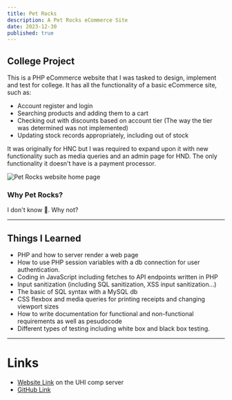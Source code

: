 ```yaml
---
title: Pet Rocks
description: A Pet Rocks eCommerce Site
date: 2023-12-30
published: true
---
```


## College Project

This is a PHP eCommerce website that I was tasked to design, implement and test for college. It has all the functionality of a basic eCommerce site, such as:

-   Account register and login
-   Searching products and adding them to a cart
-   Checking out with discounts based on account tier (The way the tier was determined was not implemented)
-   Updating stock records appropriately, including out of stock

It was originally for HNC but I was required to expand upon it with new functionality such as media queries and an admin page for HND. The only functionality it doesn't have is a payment processor.

![Pet Rocks website home page](/Posts/petrocks/home-page.png)

### Why Pet Rocks?

I don't know 🤷. Why not?

---

## Things I Learned

-   PHP and how to server render a web page
-   How to use PHP session variables with a db connection for user authentication.
-   Coding in JavaScript including fetches to API endpoints written in PHP
-   Input sanitization (including SQL sanitization, XSS input sanitization...)
-   The basic of SQL syntax with a MySQL db
-   CSS flexbox and media queries for printing receipts and changing viewport sizes
-   How to write documentation for functional and non-functional requirements as well as pesudocode
-   Different types of testing including white box and black box testing.

---

# Links

-   [Website Link](https://comp-server.uhi.ac.uk/~22000454/HND/PetRocks/) on the UHI comp server
-   [GitHub Link](https://github.com/Samxarifa/PetRocks/)
